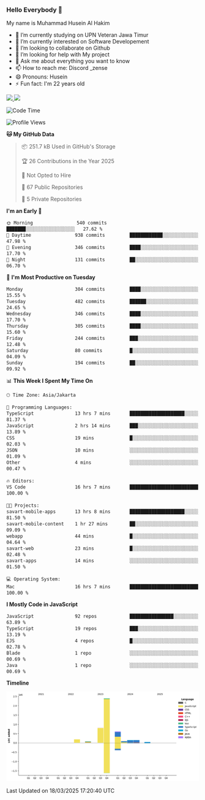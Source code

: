 ### Hello Everybody 👋

My name is Muhammad Husein Al Hakim

- 🔭 I’m currently studying on UPN Veteran Jawa Timur
- 🌱 I’m currently interested on Software Developement
- 👯 I’m looking to collaborate on Github
- 🤔 I’m looking for help with My project
- 💬 Ask me about everything you want to know
- 📫 How to reach me: Discord _zense
- 😄 Pronouns: Husein
- ⚡ Fun fact: I'm 22 years old

<p align="left">
<a href="https://github.com/huseinhq">
  <img height="180em" src="https://github-readme-stats-eight-theta.vercel.app/api?username=huseinhq&show_icons=true&theme=algolia&include_all_commits=true&count_private=true"/>
  <img height="180em" src="https://github-readme-stats-eight-theta.vercel.app/api/top-langs/?username=huseinhq&layout=compact&langs_count=8&theme=algolia"/>
</a>
</p>

<!--START_SECTION:waka-->
![Code Time](http://img.shields.io/badge/Code%20Time-1%2C950%20hrs%2040%20mins-blue)

![Profile Views](http://img.shields.io/badge/Profile%20Views-0-blue)

**🐱 My GitHub Data** 

> 📦 251.7 kB Used in GitHub's Storage 
 > 
> 🏆 26 Contributions in the Year 2025
 > 
> 🚫 Not Opted to Hire
 > 
> 📜 67 Public Repositories 
 > 
> 🔑 5 Private Repositories 
 > 
**I'm an Early 🐤** 

```text
🌞 Morning                540 commits         ███████░░░░░░░░░░░░░░░░░░   27.62 % 
🌆 Daytime                938 commits         ████████████░░░░░░░░░░░░░   47.98 % 
🌃 Evening                346 commits         ████░░░░░░░░░░░░░░░░░░░░░   17.70 % 
🌙 Night                  131 commits         ██░░░░░░░░░░░░░░░░░░░░░░░   06.70 % 
```
📅 **I'm Most Productive on Tuesday** 

```text
Monday                   304 commits         ████░░░░░░░░░░░░░░░░░░░░░   15.55 % 
Tuesday                  482 commits         ██████░░░░░░░░░░░░░░░░░░░   24.65 % 
Wednesday                346 commits         ████░░░░░░░░░░░░░░░░░░░░░   17.70 % 
Thursday                 305 commits         ████░░░░░░░░░░░░░░░░░░░░░   15.60 % 
Friday                   244 commits         ███░░░░░░░░░░░░░░░░░░░░░░   12.48 % 
Saturday                 80 commits          █░░░░░░░░░░░░░░░░░░░░░░░░   04.09 % 
Sunday                   194 commits         ██░░░░░░░░░░░░░░░░░░░░░░░   09.92 % 
```


📊 **This Week I Spent My Time On** 

```text
🕑︎ Time Zone: Asia/Jakarta

💬 Programming Languages: 
TypeScript               13 hrs 7 mins       ████████████████████░░░░░   81.37 % 
JavaScript               2 hrs 14 mins       ███░░░░░░░░░░░░░░░░░░░░░░   13.89 % 
CSS                      19 mins             █░░░░░░░░░░░░░░░░░░░░░░░░   02.03 % 
JSON                     10 mins             ░░░░░░░░░░░░░░░░░░░░░░░░░   01.09 % 
Other                    4 mins              ░░░░░░░░░░░░░░░░░░░░░░░░░   00.47 % 

🔥 Editors: 
VS Code                  16 hrs 7 mins       █████████████████████████   100.00 % 

🐱‍💻 Projects: 
savart-mobile-apps       13 hrs 8 mins       ████████████████████░░░░░   81.50 % 
savart-mobile-content    1 hr 27 mins        ██░░░░░░░░░░░░░░░░░░░░░░░   09.09 % 
webapp                   44 mins             █░░░░░░░░░░░░░░░░░░░░░░░░   04.64 % 
savart-web               23 mins             █░░░░░░░░░░░░░░░░░░░░░░░░   02.48 % 
savart-apps              14 mins             ░░░░░░░░░░░░░░░░░░░░░░░░░   01.50 % 

💻 Operating System: 
Mac                      16 hrs 7 mins       █████████████████████████   100.00 % 
```

**I Mostly Code in JavaScript** 

```text
JavaScript               92 repos            ████████████████░░░░░░░░░   63.89 % 
TypeScript               19 repos            ███░░░░░░░░░░░░░░░░░░░░░░   13.19 % 
EJS                      4 repos             █░░░░░░░░░░░░░░░░░░░░░░░░   02.78 % 
Blade                    1 repo              ░░░░░░░░░░░░░░░░░░░░░░░░░   00.69 % 
Java                     1 repo              ░░░░░░░░░░░░░░░░░░░░░░░░░   00.69 % 
```



**Timeline**

![Lines of Code chart](https://raw.githubusercontent.com/HuseinHQ/HuseinHQ/main/assets/bar_graph.png)


 Last Updated on 18/03/2025 17:20:40 UTC
<!--END_SECTION:waka-->
